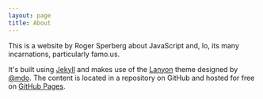 ```yaml
---
layout: page
title: About
---
```


<p class="message">
  This is a website by Roger Sperberg about JavaScript and, lo, its many incarnations, particularly famo.us.
</p>

It's built using [Jekyll](http://jekyllrb.com) and makes use of the [Lanyon](http://lanyon.getpoole.com) theme designed by [@mdo](https://twitter.com/mdo). The content is located in a repository on GitHub and hosted for free on [GitHub Pages](https://pages.github.com).

